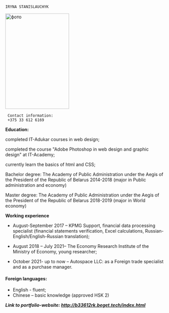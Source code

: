 ```
IRYNA STANISLAUCHYK
```

<img src= https://IrinaStanislavchik-96.github.io/rsschool-cv/фото.jpg alt="фото" width="200" height="300">

```
 Contact information:
 +375 33 612 6169
```


**Education:**

completed IT-Adukar courses in web design; 

completed the course "Adobe Photoshop in web design and graphic design" at IT-Academy; 

currently learn the basics of html and CSS;

Bachelor degree: The Academy of Public Administration under the Aegis of the President of the Republic of Belarus 2014-2018 (major in Public administration and economy)

Master degree: The Academy of Public Administration under the Aegis of the President of the Republic of Belarus 2018-2019 (major in World economy)

**Working experience**

+ August-September 2017 – KPMG Support, financial data processing specialist (financial statements verification, Excel calculations, Russian-English/English-Russian translation);

+ August 2018 – July 2021– The Economy Research Institute of the Ministry of Economy, young researcher;

+ October 2021- up to now – Autospace LLC: as a Foreign trade specialist and as a purchase manager.

#### **Foreign languages**:

+ English - fluent; 
+ Chinese – basic knowledge (approved HSK 2)

***Link to portfolio-website: http://b33612rk.beget.tech/index.html***




